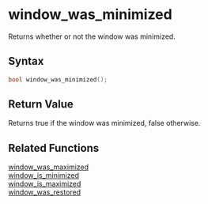 
# window_was_minimized

Returns whether or not the window was minimized.

## Syntax

```cpp
bool window_was_minimized();
```

## Return Value

Returns true if the window was minimized, false otherwise.

## Related Functions

[window_was_maximized](https://github.com/RandyGaul/cute_framework/blob/master/docs/window/window_was_maximized.md)  
[window_is_minimized](https://github.com/RandyGaul/cute_framework/blob/master/docs/window/window_is_minimized.md)  
[window_is_maximized](https://github.com/RandyGaul/cute_framework/blob/master/docs/window/window_is_maximized.md)  
[window_was_restored](https://github.com/RandyGaul/cute_framework/blob/master/docs/window/window_was_restored.md)  
